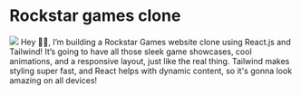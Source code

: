 # Rockstar games clone 
<img src='https://www.google.com/search?q=rockstar+logo+png&client=ms-android-xiaomi-rvo2&sca_esv=7e370cf0159e2ba3&sxsrf=ADLYWIJr30BaxZ97DxEL1ZkR3iXfoQrYtA%3A1727981068070&ei=DOb-ZtD7A_aZseMP9s_doQc&oq=rockstar+logo+&gs_lp=EhNtb2JpbGUtZ3dzLXdpei1zZXJwIg5yb2Nrc3RhciBsb2dvICoCCAAyChAjGIAEGCcYigUyBRAAGIAEMgUQABiABDIKEAAYgAQYFBiHAjIFEAAYgAQyBRAAGIAEMgUQABiABDIFEAAYgARIhiFQtQdY9QpwAXgBkAEAmAGHA6ABtAeqAQcwLjEuMC4yuAEByAEA-AEBmAICoAKmA8ICChAAGLADGNYEGEfCAg0QABiABBiwAxhDGIoFmAMAiAYBkAYNkgcFMS4zLTGgB4wS&sclient=mobile-gws-wiz-serp#vhid=pq6EZziTwgfZXM&vssid=_Eub-ZvP2L9avseMPhI68uQc_43'/>
Hey 👋😊, I’m building a Rockstar Games website clone using React.js and Tailwind! It’s going to have all those sleek game showcases, cool animations, and a responsive layout, just like the real thing. Tailwind makes styling super fast, and React helps with dynamic content, so it's gonna look amazing on all devices!




